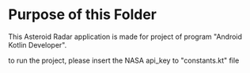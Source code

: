 # Purpose of this Folder

This Asteroid Radar application is made for  project of program "Android Kotlin Developer".

to run the project, please insert the NASA api_key to "constants.kt" file
